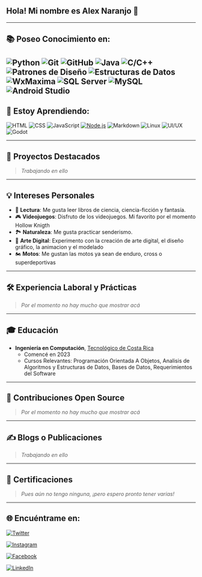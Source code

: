 ## **Hola! Mi nombre es Alex Naranjo 👋**
---


## **📚 Poseo Conocimiento en:**

![Python](https://img.shields.io/badge/Python-PRINCIPIANTE-3776AB?style=for-the-badge&logo=python&logoColor=white)
![Git](https://img.shields.io/badge/Git-PRINCIPIANTE-F05032?style=for-the-badge&logo=git&logoColor=white)
![GitHub](https://img.shields.io/badge/GitHub-PRINCIPIANTE-181717?style=for-the-badge&logo=github&logoColor=white)
![Java](https://img.shields.io/badge/Java-PRINCIPIANTE-007396?style=for-the-badge&logo=java&logoColor=white)
![C/C++](https://img.shields.io/badge/C%2FC%2B%2B-PRINCIPIANTE-00599C?style=for-the-badge&logo=cplusplus&logoColor=white)
![Patrones de Diseño](https://img.shields.io/badge/Patrones%20de%20Dise%C3%B1o-PRINCIPIANTE-4CAF50?style=for-the-badge&logo=pattern&logoColor=white)
![Estructuras de Datos](https://img.shields.io/badge/Estructuras%20de%20Datos-PRINCIPIANTE-FF6F00?style=for-the-badge&logo=data&logoColor=white)
![WxMaxima](https://img.shields.io/badge/WxMaxima-PRINCIPIANTE-FFC107?style=for-the-badge&logo=maxima&logoColor=black)
![SQL Server](https://img.shields.io/badge/SQL%20Server-PRINCIPIANTE-CC2927?style=for-the-badge&logo=microsoft-sql-server&logoColor=white)
![MySQL](https://img.shields.io/badge/MySQL-PRINCIPIANTE-4479A1?style=for-the-badge&logo=mysql&logoColor=white)
![Android Studio](https://img.shields.io/badge/Android_Studio-PRINCIPIANTE-3776AB?style=for-the-badge&logo=android-studio&logoColor=white)
---


## **📘 Estoy Aprendiendo:**

![HTML](https://img.shields.io/badge/HTML-E34F26?style=for-the-badge&logo=html5&logoColor=white)
![CSS](https://img.shields.io/badge/CSS-1572B6?style=for-the-badge&logo=css3&logoColor=white)
![JavaScript](https://img.shields.io/badge/JavaScript-F7DF1E?style=for-the-badge&logo=javascript&logoColor=black)
[![Node.js](https://img.shields.io/badge/Node.js-339933?style=for-the-badge&logo=nodedotjs&logoColor=white)](https://nodejs.org/)
![Markdown](https://img.shields.io/badge/Markdown-000000?style=for-the-badge&logo=markdown&logoColor=white)
![Linux](https://img.shields.io/badge/Linux-FCC624?style=for-the-badge&logo=linux&logoColor=black)
![UI/UX](https://img.shields.io/badge/UI%2FUX-5D4F8B?style=for-the-badge&logo=figma&logoColor=white)
![Godot](https://img.shields.io/badge/Godot-478CBF?style=for-the-badge&logo=godot-engine&logoColor=white)

---
## **🚀 Proyectos Destacados**

> *Trabajando en ello*
<!--
### Proyecto 1: [Nombre del Proyecto](https://github.com/tuusuario/proyecto1)
**Descripción:** Una breve descripción de este proyecto. ¿Qué hace? ¿Qué tecnologías se usaron? ¿Qué desafíos superaste?

### Proyecto 2: [Nombre del Proyecto](https://github.com/tuusuario/proyecto2)
**Descripción:** Una breve descripción de este proyecto. ¿Qué hace? ¿Qué tecnologías se usaron? ¿Qué desafíos superaste?

### Proyecto 3: [Nombre del Proyecto](https://github.com/tuusuario/proyecto3)
**Descripción:** Una breve descripción de este proyecto. ¿Qué hace? ¿Qué tecnologías se usaron? ¿Qué desafíos superaste?
-->
---

## **💡 Intereses Personales**

- 📖 **Lectura**: Me gusta leer libros de ciencia, ciencia-ficción y fantasía.
- 🎮 **Videojuegos**: Disfruto de los videojuegos. Mi favorito por el momento Hollow Knigth
- 🏞️ **Naturaleza**: Me gusta practicar senderismo.
- 🎨 **Arte Digital**: Experimento con la creación de arte digital, el diseño gráfico, la animacion y el modelado
- 🏍️ **Motos**: Me gustan las motos ya sean de enduro, cross o superdeportivas

---

## **🛠️ Experiencia Laboral y Prácticas**
> *Por el momento no hay mucho que mostrar acá*
---

## **🎓 Educación**

- **Ingeniería en Computación**, [Tecnológico de Costa Rica](https://www.tec.ac.cr)
  - Comencé en 2023
  - Cursos Relevantes: Programación Orientada A Objetos, Analisis de Algoritmos y Estructuras de Datos, Bases de Datos, Requerimientos del Software

---

## **🌟 Contribuciones Open Source**

> *Por el momento no hay mucho que mostrar acá*

---

## **✍️ Blogs o Publicaciones**

> *Trabajando en ello*

---


## 📜 Certificaciones

> *Pues aún no tengo ninguna, ¡pero espero pronto tener varias!*

---

## **🌐 Encuéntrame en:**


[![Twitter](https://img.shields.io/badge/Twitter-@SoyAlexNaranjo-1DA1F2?style=for-the-badge&logo=twitter&logoColor=white&labelColor=101010)](https://x.com/SoyAlexNaranjo)

[![Instagram](https://img.shields.io/badge/Instagram-@alex__naranjo__-E4405F?style=for-the-badge&logo=instagram&logoColor=white&labelColor=101010)](https://www.instagram.com/alex_naranjo_)

[![Facebook](https://img.shields.io/badge/Facebook-Alex_Naranjo-1877F2?style=for-the-badge&logo=facebook&logoColor=white&labelColor=101010)](https://www.facebook.com/share/3S8KmuFKtt1p1ED3/?mibextid=qi2Omg)

[![LinkedIn](https://img.shields.io/badge/LinkedIn-Alex_Naranjo-0077B5?style=for-the-badge&logo=linkedin&logoColor=white&labelColor=101010)](https://www.linkedin.com/in/alex-naranjo-86989a236)

